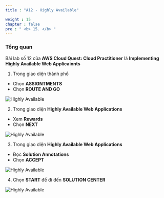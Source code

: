 ```yaml
---
title : "A12 - Highly Available"

weight : 15
chapter : false
pre : " <b> 15. </b> "
---
```

### Tổng quan

Bài lab số 12 của **AWS Cloud Quest: Cloud Practitioner** là **Implementing Highly Available Web Applicaionts**

1. Trong giao diện thành phố

- Chọn **ASSIGNTMENTS**
- Chọn **ROUTE AND GO**

![Highly Available](/images/15-highlyavailable/1-highlyavailable.png?width=90pc)

2. Trong giao diện **Highly Available Web Applications**

- Xem **Rewards**
- Chọn **NEXT**

![Highly Available](/images/15-highlyavailable/2-highlyavailable.png?width=90pc)

3. Trong giao diện **Highly Available Web Applications**

- Đọc **Solution Annotations**
- Chọn **ACCEPT**

![Highly Available](/images/15-highlyavailable/3-highlyavailable.png?width=90pc)

4. Chọn **START** để đi đến **SOLUTION CENTER**

![Highly Available](/images/15-highlyavailable/4-highlyavailable.png?width=90pc)

